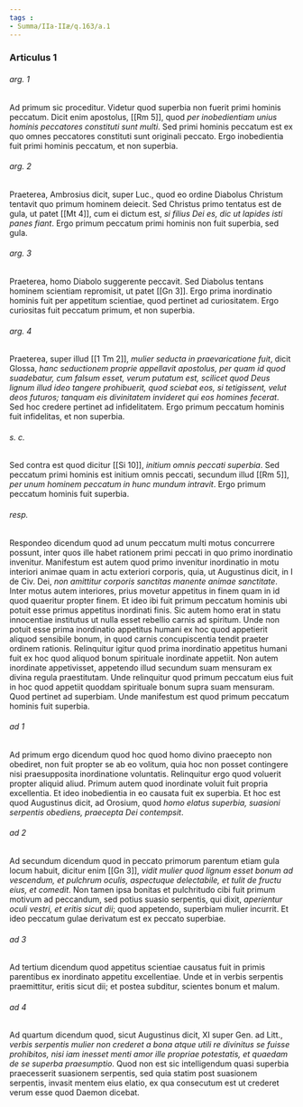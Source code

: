 ```yaml
---
tags : 
- Summa/IIa-IIæ/q.163/a.1
---
```


### Articulus 1

###### arg. 1
Ad primum sic proceditur. Videtur quod superbia non fuerit primi hominis peccatum. Dicit enim apostolus, [[Rm 5]], quod *per inobedientiam unius hominis peccatores constituti sunt multi*. Sed primi hominis peccatum est ex quo omnes peccatores constituti sunt originali peccato. Ergo inobedientia fuit primi hominis peccatum, et non superbia.

###### arg. 2
Praeterea, Ambrosius dicit, super Luc., quod eo ordine Diabolus Christum tentavit quo primum hominem deiecit. Sed Christus primo tentatus est de gula, ut patet [[Mt 4]], cum ei dictum est, *si filius Dei es, dic ut lapides isti panes fiant*. Ergo primum peccatum primi hominis non fuit superbia, sed gula.

###### arg. 3
Praeterea, homo Diabolo suggerente peccavit. Sed Diabolus tentans hominem scientiam repromisit, ut patet [[Gn 3]]. Ergo prima inordinatio hominis fuit per appetitum scientiae, quod pertinet ad curiositatem. Ergo curiositas fuit peccatum primum, et non superbia.

###### arg. 4
Praeterea, super illud [[1 Tm 2]], *mulier seducta in praevaricatione fuit*, dicit Glossa, *hanc seductionem proprie appellavit apostolus, per quam id quod suadebatur, cum falsum esset, verum putatum est, scilicet quod Deus lignum illud ideo tangere prohibuerit, quod sciebat eos, si tetigissent, velut deos futuros; tanquam eis divinitatem invideret qui eos homines fecerat*. Sed hoc credere pertinet ad infidelitatem. Ergo primum peccatum hominis fuit infidelitas, et non superbia.

###### s. c.
Sed contra est quod dicitur [[Si 10]], *initium omnis peccati superbia*. Sed peccatum primi hominis est initium omnis peccati, secundum illud [[Rm 5]], *per unum hominem peccatum in hunc mundum intravit*. Ergo primum peccatum hominis fuit superbia.

###### resp.
Respondeo dicendum quod ad unum peccatum multi motus concurrere possunt, inter quos ille habet rationem primi peccati in quo primo inordinatio invenitur. Manifestum est autem quod primo invenitur inordinatio in motu interiori animae quam in actu exteriori corporis, quia, ut Augustinus dicit, in I de Civ. Dei, *non amittitur corporis sanctitas manente animae sanctitate*. Inter motus autem interiores, prius movetur appetitus in finem quam in id quod quaeritur propter finem. Et ideo ibi fuit primum peccatum hominis ubi potuit esse primus appetitus inordinati finis. Sic autem homo erat in statu innocentiae institutus ut nulla esset rebellio carnis ad spiritum. Unde non potuit esse prima inordinatio appetitus humani ex hoc quod appetierit aliquod sensibile bonum, in quod carnis concupiscentia tendit praeter ordinem rationis. Relinquitur igitur quod prima inordinatio appetitus humani fuit ex hoc quod aliquod bonum spirituale inordinate appetiit. Non autem inordinate appetivisset, appetendo illud secundum suam mensuram ex divina regula praestitutam. Unde relinquitur quod primum peccatum eius fuit in hoc quod appetiit quoddam spirituale bonum supra suam mensuram. Quod pertinet ad superbiam. Unde manifestum est quod primum peccatum hominis fuit superbia.

###### ad 1
Ad primum ergo dicendum quod hoc quod homo divino praecepto non obediret, non fuit propter se ab eo volitum, quia hoc non posset contingere nisi praesupposita inordinatione voluntatis. Relinquitur ergo quod voluerit propter aliquid aliud. Primum autem quod inordinate voluit fuit propria excellentia. Et ideo inobedientia in eo causata fuit ex superbia. Et hoc est quod Augustinus dicit, ad Orosium, quod *homo elatus superbia, suasioni serpentis obediens, praecepta Dei contempsit*.

###### ad 2
Ad secundum dicendum quod in peccato primorum parentum etiam gula locum habuit, dicitur enim [[Gn 3]], *vidit mulier quod lignum esset bonum ad vescendum, et pulchrum oculis, aspectuque delectabile, et tulit de fructu eius, et comedit*. Non tamen ipsa bonitas et pulchritudo cibi fuit primum motivum ad peccandum, sed potius suasio serpentis, qui dixit, *aperientur oculi vestri, et eritis sicut dii*; quod appetendo, superbiam mulier incurrit. Et ideo peccatum gulae derivatum est ex peccato superbiae.

###### ad 3
Ad tertium dicendum quod appetitus scientiae causatus fuit in primis parentibus ex inordinato appetitu excellentiae. Unde et in verbis serpentis praemittitur, eritis sicut dii; et postea subditur, scientes bonum et malum.

###### ad 4
Ad quartum dicendum quod, sicut Augustinus dicit, XI super Gen. ad Litt., *verbis serpentis mulier non crederet a bona atque utili re divinitus se fuisse prohibitos, nisi iam inesset menti amor ille propriae potestatis, et quaedam de se superba praesumptio*. Quod non est sic intelligendum quasi superbia praecesserit suasionem serpentis, sed quia statim post suasionem serpentis, invasit mentem eius elatio, ex qua consecutum est ut crederet verum esse quod Daemon dicebat.


